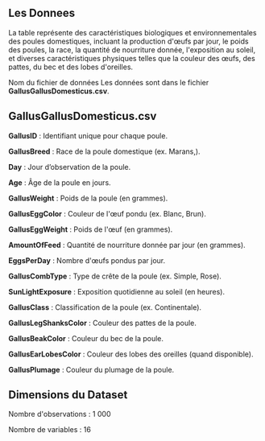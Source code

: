 ## Les Donnees 

La table représente des caractéristiques biologiques et environnementales des 
poules domestiques, incluant la production d'œufs par jour, le poids des poules, 
la race, la quantité de nourriture donnée, l'exposition au soleil, et diverses
caractéristiques physiques telles que la couleur des œufs, des pattes, du bec et 
des lobes d'oreilles.

Nom du fichier de données
Les données sont dans le fichier **GallusGallusDomesticus.csv**.

## GallusGallusDomesticus.csv

**GallusID** : Identifiant unique pour chaque poule.

**GallusBreed** : Race de la poule domestique (ex. Marans,).

**Day** : Jour d’observation de la poule.

**Age** : Âge de la poule en jours.

**GallusWeight** : Poids de la poule (en grammes).

**GallusEggColor** : Couleur de l'œuf pondu (ex. Blanc, Brun).

**GallusEggWeight** : Poids de l'œuf (en grammes).

**AmountOfFeed** : Quantité de nourriture donnée par jour (en grammes).

**EggsPerDay** : Nombre d'œufs pondus par jour.

**GallusCombType** : Type de crête de la poule (ex. Simple, Rose).

**SunLightExposure** : Exposition quotidienne au soleil (en heures).

**GallusClass** : Classification de la poule (ex. Continentale).

**GallusLegShanksColor** : Couleur des pattes de la poule.

**GallusBeakColor** : Couleur du bec de la poule.

**GallusEarLobesColor** : Couleur des lobes des oreilles (quand disponible).

**GallusPlumage** : Couleur du plumage de la poule.

## Dimensions du Dataset

Nombre d'observations : 1 000

Nombre de variables : 16
